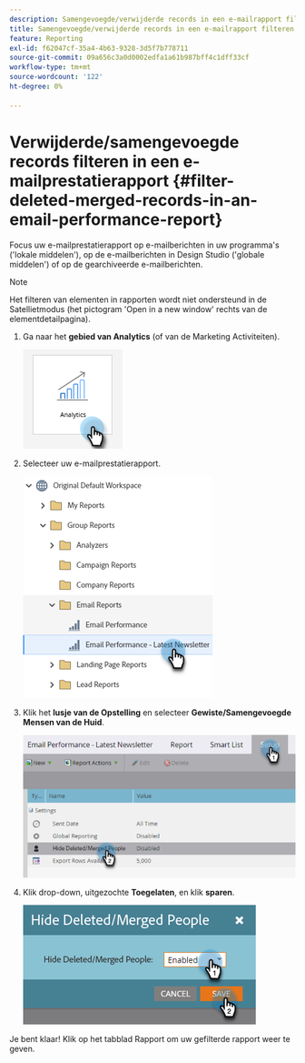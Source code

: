 ```yaml
---
description: Samengevoegde/verwijderde records in een e-mailrapport filteren - Marketo Docs - Productdocumentatie
title: Samengevoegde/verwijderde records in een e-mailrapport filteren
feature: Reporting
exl-id: f62047cf-35a4-4b63-9328-3d5f7b778711
source-git-commit: 09a656c3a0d0002edfa1a61b987bff4c1dff33cf
workflow-type: tm+mt
source-wordcount: '122'
ht-degree: 0%

---
```


# Verwijderde/samengevoegde records filteren in een e-mailprestatierapport {#filter-deleted-merged-records-in-an-email-performance-report}

Focus uw e-mailprestatierapport op e-mailberichten in uw programma&#39;s (&#39;lokale middelen&#39;), op de e-mailberichten in Design Studio (&#39;globale middelen&#39;) of op de gearchiveerde e-mailberichten.

>[!NOTE]
>
>Het filteren van elementen in rapporten wordt niet ondersteund in de Satellietmodus (het pictogram &#39;Open in a new window&#39; rechts van de elementdetailpagina).

1. Ga naar het **gebied van Analytics** (of van de Marketing Activiteiten).

   ![](assets/filter-deleted-merged-records-in-an-email-performance-report-1.png)

1. Selecteer uw e-mailprestatierapport.

   ![](assets/filter-deleted-merged-records-in-an-email-performance-report-2.png)

1. Klik het **lusje van de Opstelling** en selecteer **Gewiste/Samengevoegde Mensen van de Huid**.

   ![](assets/filter-deleted-merged-records-in-an-email-performance-report-3.png)

1. Klik drop-down, uitgezochte **Toegelaten**, en klik **sparen**.

   ![](assets/filter-deleted-merged-records-in-an-email-performance-report-4.png)

Je bent klaar! Klik op het tabblad Rapport om uw gefilterde rapport weer te geven.
